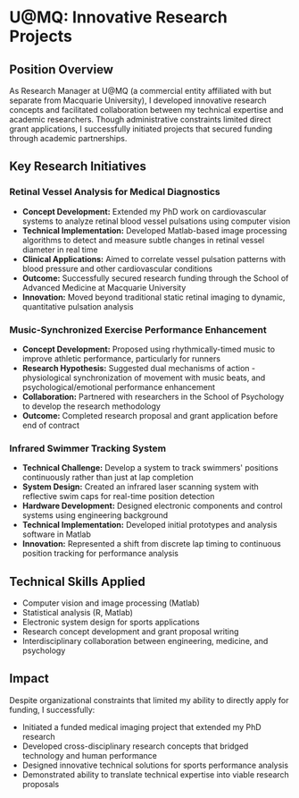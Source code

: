 # U@MQ: Innovative Research Projects

## Position Overview
As Research Manager at U@MQ (a commercial entity affiliated with but separate from Macquarie University), I developed innovative research concepts and facilitated collaboration between my technical expertise and academic researchers. Though administrative constraints limited direct grant applications, I successfully initiated projects that secured funding through academic partnerships.

## Key Research Initiatives

### Retinal Vessel Analysis for Medical Diagnostics
- **Concept Development:** Extended my PhD work on cardiovascular systems to analyze retinal blood vessel pulsations using computer vision
- **Technical Implementation:** Developed Matlab-based image processing algorithms to detect and measure subtle changes in retinal vessel diameter in real time
- **Clinical Applications:** Aimed to correlate vessel pulsation patterns with blood pressure and other cardiovascular conditions
- **Outcome:** Successfully secured research funding through the School of Advanced Medicine at Macquarie University
- **Innovation:** Moved beyond traditional static retinal imaging to dynamic, quantitative pulsation analysis

### Music-Synchronized Exercise Performance Enhancement
- **Concept Development:** Proposed using rhythmically-timed music to improve athletic performance, particularly for runners
- **Research Hypothesis:** Suggested dual mechanisms of action - physiological synchronization of movement with music beats, and psychological/emotional performance enhancement
- **Collaboration:** Partnered with researchers in the School of Psychology to develop the research methodology
- **Outcome:** Completed research proposal and grant application before end of contract

### Infrared Swimmer Tracking System
- **Technical Challenge:** Develop a system to track swimmers' positions continuously rather than just at lap completion
- **System Design:** Created an infrared laser scanning system with reflective swim caps for real-time position detection
- **Hardware Development:** Designed electronic components and control systems using engineering background
- **Technical Implementation:** Developed initial prototypes and analysis software in Matlab
- **Innovation:** Represented a shift from discrete lap timing to continuous position tracking for performance analysis

## Technical Skills Applied
- Computer vision and image processing (Matlab)
- Statistical analysis (R, Matlab)
- Electronic system design for sports applications
- Research concept development and grant proposal writing
- Interdisciplinary collaboration between engineering, medicine, and psychology

## Impact
Despite organizational constraints that limited my ability to directly apply for funding, I successfully:
- Initiated a funded medical imaging project that extended my PhD research
- Developed cross-disciplinary research concepts that bridged technology and human performance
- Designed innovative technical solutions for sports performance analysis
- Demonstrated ability to translate technical expertise into viable research proposals
